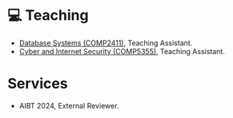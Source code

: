 <!-- 
# 📖 Educations
- *2019.06 - 2022.04*, Master, Zhejiang University, Hangzhou.
- *2015.09 - 2019.06*, Undergraduate, Chu Kochen Honors College, Zhejiang Univeristy, Hangzhou.
- *2012.09 - 2015.06*, Luqiao Middle School, Taizhou. -->

<!-- # 💬 Invited Talks
- *2022.02*, Hosted MLNLP seminar \| [\[Video\]](https://www.bilibili.com/video/BV1wF411x7qh)
- *2021.06*, Audio & Speech Synthesis, Huawei internal talk
- *2021.03*, Non-autoregressive Speech Synthesis, PaperWeekly & biendata \| [\[video\]](https://www.bilibili.com/video/BV1uf4y1t7Hr/)
- *2020.12*, Non-autoregressive Speech Synthesis, Huawei Noah's Ark Lab internal talk -->

# 💻 Teaching
- [Database Systems (COMP2411)](https://www.polyu.edu.hk/comp/docdrive/ug/subject/COMP2411.pdf), Teaching Assistant.
- [Cyber and Internet Security (COMP5355)](https://www.polyu.edu.hk/comp/docdrive/tpg/subject/COMP5355.pdf), Teaching Assistant.

# Services
<!--# 💻 Services -->
- AIBT 2024, External Reviewer.

<!-- - *2021.06 - 2021.09*, Alibaba, Hangzhou.
- *2019.05 - 2020.02*, [EnjoyMusic](https://enjoymusic.ai/), Hangzhou.
- *2019.02 - 2019.05*, [YiWise](https://www.yiwise.com/), Hangzhou.
- *2018.08 - 2019.02*, [MSRA, machine learning Group](https://www.microsoft.com/en-us/research/group/machine-learning-research-group/), Beijing.
- *2018.01 - 2018.06*, [NetEase, AI department](https://hr.163.com/zc/12-ai/index.html), Hangzhou.
- *2017.08 - 2018.12*, DashBase (acquired by [Cisco](https://blogs.cisco.com/news/349511)), Hangzhou. -->
